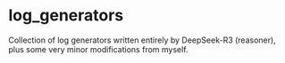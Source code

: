 # log_generators
Collection of log generators written entirely by DeepSeek-R3 (reasoner), plus some very minor modifications from myself.
